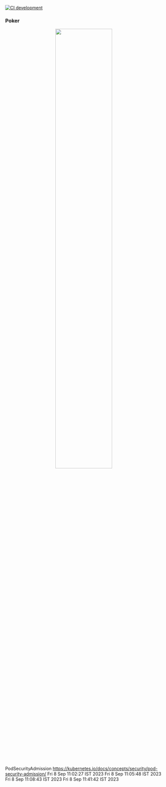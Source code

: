 [![CI development](https://img.shields.io/github/workflow/status/seanmcguigan/poket-app/CI%20development?color=%2333CAFF&event=push&label=CI%20Development&logo=GitHub&style=plastic)](https://github.com/seanmcguigan/poker-app/actions/workflows/development-cd.yaml)

### Poker

<p align="center">
<img src="https://user-images.githubusercontent.com/5500767/170522026-e8c21e46-0ead-461c-845a-553539a89713.png" width=60% height=60% />
</p>

PodSecurityAdmission
https://kubernetes.io/docs/concepts/security/pod-security-admission/
Fri 8 Sep 11:02:27 IST 2023
Fri 8 Sep 11:05:48 IST 2023
Fri 8 Sep 11:08:43 IST 2023
Fri 8 Sep 11:41:42 IST 2023
